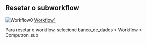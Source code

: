 ## Resetar o subworkflow

![Workflow0](https://github.com/user-attachments/assets/547dc5f4-b796-49a8-a475-022c06cf9368)
[Workflow1](https://github.com/user-attachments/assets/b2b40502-f478-48d6-88ae-e9490621c354)

Para resetar o workflow, selecione banco_de_dados > Workflow > Computron_sub
